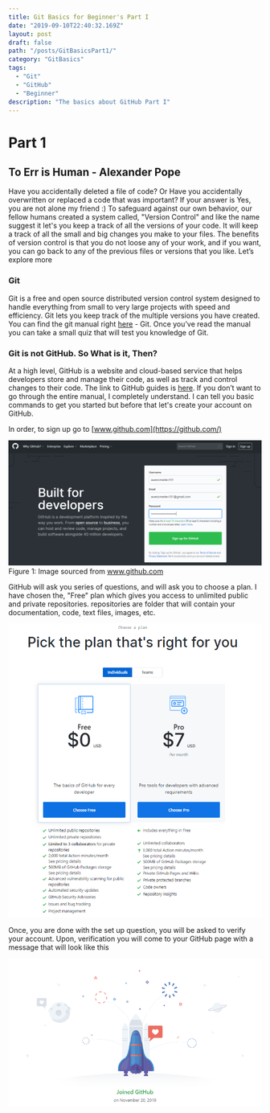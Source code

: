 ```yaml
---
title: Git Basics for Beginner's Part I
date: "2019-09-10T22:40:32.169Z"
layout: post
draft: false
path: "/posts/GitBasicsPart1/"
category: "GitBasics"
tags:
  - "Git"
  - "GitHub"
  - "Beginner"
description: "The basics about GitHub Part I"
---
```


# Part 1

## To Err is Human - Alexander Pope

Have you accidentally deleted a file of code? Or Have you accidentally overwritten or replaced a code that was important? If your answer is Yes,
you are not alone my friend :) To safeguard against our own behavior, our fellow humans created a system called, "Version Control" and like the name suggest it
let's you keep a track of all the versions of your code. It will keep a track of all the small and big changes you make to your files. The benefits of version control is that
you do not loose any of your work, and if you want, you can go back to any of the previous files or versions that you like. Let’s explore more

### Git

Git is a free and open source distributed version control system designed to handle everything from small to very large projects with speed and efficiency.
Git lets you keep track of the multiple versions you have created.
You can find the git manual right [here](https://git-scm.com/docs) - Git. Once you’ve read the manual you can take a small quiz that will test you knowledge of Git.

### Git is not GitHub. So What is it, Then?

At a high level, GitHub is a website and cloud-based service that helps developers store and manage their code, as well as track and control changes to their code.
The link to GitHub guides is [here](https://guides.github.com/). If you don’t want to go through the entire manual, I completely understand.
I can tell you basic commands to get you started but before that let's create your account on GitHub.

In order, to sign up go to [www.github.com](https://github.com/)

![Sign Up](./github1.PNG)
Figure 1: Image sourced from www.github.com

GitHub will ask you series of questions, and will ask you to choose a plan. I have chosen the, "Free" plan which gives you access to unlimited public and private
repositories. repositories are folder that will contain your documentation, code, text files, images, etc.

![Choose your Plan](./plan.PNG)

Once, you are done with the set up question, you will be asked to verify your account. Upon, verification you will come to your GitHub page with a message that will
look like this

![Yay, Welcome to the Community](./joined.PNG)
